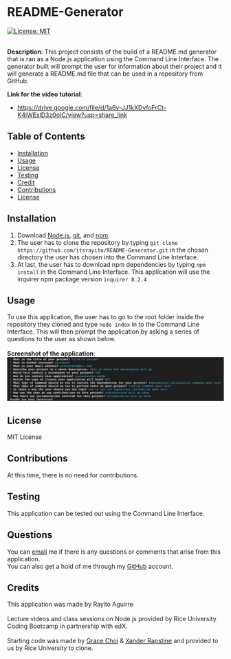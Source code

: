 # README-Generator
[![License: MIT](https://img.shields.io/badge/License-MIT-yellow.svg)](https://opensource.org/license/MIT) <br><br>

**Description**: This project consists of the build of a README.md generator that is ran as a Node.js application using the Command Line Interface. The generator built will prompt the user for information about their project and it will generate a README.md file that can be used in a repository from GitHub.


**Link for the video tutorial**:
- https://drive.google.com/file/d/1a6v-JJ1kXDvfoFrCt-K4jWEslD3z0oIC/view?usp=share_link

## Table of Contents
* [Installation](#installation)
* [Usage](#usage)
* [License](#license)
* [Testing](#testing)
* [Credit](#credit)
* [Contributions](#contributions)
* [License](#license)

## Installation
1. Download [Node.js](https://node.js.org/en/download/), [git](https://git-scm.com/downloads), and [npm](https://docs.npmjs.com/downloading-and-installing-node-js-and-npm).
2. The user has to clone the repository by typing `git clone https://github.com/itsrayito/README-Generator.git` in the chosen directory the user has chosen into the Command Line Interface.
3. At last, the user has to download npm dependencies by typing `npm install` in the Command Line Interface. This application will use the inquirer npm package version `inquirer 8.2.4`

## Usage
To use this application, the user has to go to the root folder inside the repository they cloned and type `node index` in to the Command Line Interface. This will then prompt the application by asking a series of questions to the user as shown below.<br><br>
**Screenshot of the application**:
![Alt text](Assets/screenshot.png)

## License
MIT License

## Contributions
At this time, there is no need for contributions.

## Testing
This application can be tested out using the Command Line Interface.

## Questions
You can [email](rayito.aguirre94@gmail.com) me if there is any questions or comments that arise from this application.<br>
You can also get a hold of me through my [GitHub](https://github.com/itsrayito) account.

## Credits
This application was made by Rayito Aguirre<br><br>
Lecture videos and class sessions on Node.js provided by Rice University Coding Bootcamp in partnership with edX.<br><br>
Starting code was made by [Grace Choi](https://github.com/gachoi06) & [Xander Rapstine](https://github.com/Xandromus) and provided to us by Rice University to clone.
